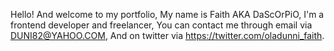 Hello! And welcome to my portfolio,
My name is Faith AKA DaScOrPiO,
I'm a frontend developer and freelancer,
You can contact me through email via DUNI82@YAHOO.COM,
And on twitter via https://twitter.com/oladunni_faith.
